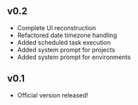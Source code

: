 ## v0.2

- Complete UI reconstruction
- Refactored date timezone handling
- Added scheduled task execution
- Added system prompt for projects
- Added system prompt for environments

## v0.1

- Official version released!
